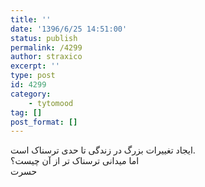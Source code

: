 ```yaml
---
title: ''
date: '1396/6/25 14:51:00'
status: publish
permalink: /4299
author: straxico
excerpt: ''
type: post
id: 4299
category:
    - tytomood
tag: []
post_format: []
---
```

ایجاد تغییرات بزرگ در زندگی تا حدی ترسناک است.  
اما میدانی ترسناک تر از آن چیست؟  
حسرت